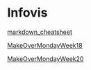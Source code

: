 # Infovis


[markdown_cheatsheet](https://github.com/adam-p/markdown-here/wiki/Markdown-Cheatsheet)

[MakeOverMondayWeek18](https://jidonato.github.io/prueba/makeovermondatw18.html)

[MakeOverMondayWeek20](https://jidonato.github.io/infovis/makeovermondayw20.html)
